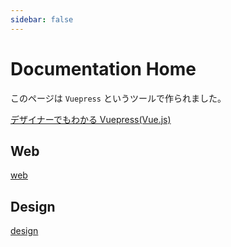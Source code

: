 ```yaml
---
sidebar: false
---
```


# Documentation Home

このページは `Vuepress` というツールで作られました。

[デザイナーでもわかる Vuepress(Vue.js)](https://qiita.com/taiqi/items/c4632a37d8de36f2f6d0)

## Web

[web](./web)

## Design

[design](./design)
